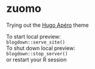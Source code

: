# zuomo

Trying out the [Hugo Apéro](https://hugo-apero-docs.netlify.app/about/) theme

To start local preview:\
    `blogdown::serve_site()`\
To shut down local preview:\
    `blogdown::stop_server()`\
or restart your R session